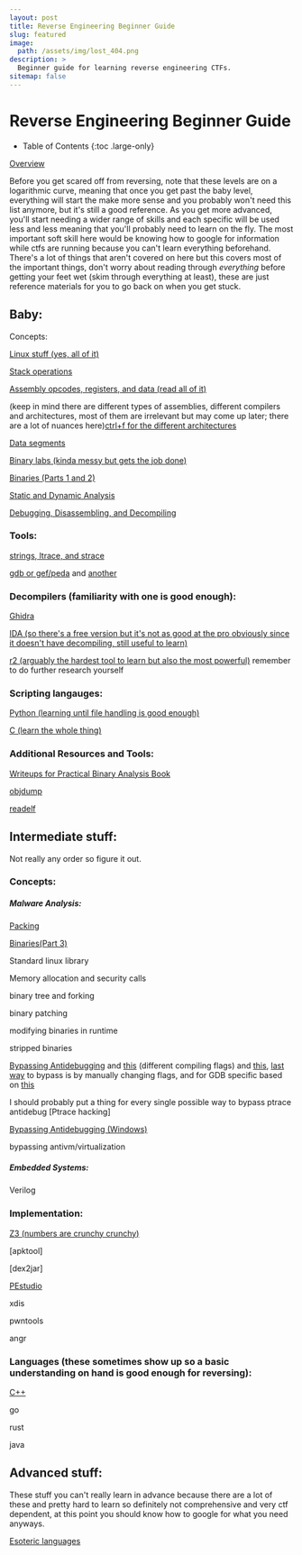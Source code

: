 ```yaml
---
layout: post
title: Reverse Engineering Beginner Guide
slug: featured
image: 
  path: /assets/img/lost_404.png
description: >
  Beginner guide for learning reverse engineering CTFs.
sitemap: false
---
```


# Reverse Engineering Beginner Guide

- Table of Contents
{:toc .large-only}

[Overview](https://www.usenix.org/system/files/conference/3gse15/3gse15-feng.pdf)

Before you get scared off from reversing, note that these levels are on a logarithmic curve, meaning that once you get past the baby level, everything will start the make more sense and you probably won't need this list anymore, but it's still a good reference. As you get more advanced, you'll start needing a wider range of skills and each specific will be used less and less meaning that you'll probably need to learn on the fly. The most important soft skill here would be knowing how to google for information while ctfs are running because you can't learn everything beforehand. There's a lot of things that aren't covered on here but this covers most of the important things, don't worry about reading through *everything* before getting your feet wet (skim through everything at least), these are just reference materials for you to go back on when you get stuck. 


## Baby:

Concepts:

[Linux stuff (yes, all of it)](https://ryanstutorials.net/linuxtutorial/)

[Stack operations](https://en.wikipedia.org/wiki/Stack_(abstract_data_type))

[Assembly opcodes, registers, and data (read all of it)](https://www.cs.virginia.edu/~evans/cs216/guides/x86.html)

(keep in mind there are different types of assemblies, different compilers and architectures, most of them are irrelevant but may come up later; there are a lot of nuances here)[ctrl+f for the different architectures](https://www.foo.be/cours/dess-20122013/b/Eldad_Eilam-Reversing__Secrets_of_Reverse_Engineering-Wiley(2005).pdf)

[Data segments](https://en.wikipedia.org/wiki/Data_segment)

[Binary labs (kinda messy but gets the job done)](http://www.cs.rpi.edu/academics/courses/spring10/csci4971/)

[Binaries (Parts 1 and 2)](https://ihatefeds.com/No.Starch.Practical.Binary.Analysis.2018.pdf)

[Static and Dynamic Analysis](https://en.wikipedia.org/wiki/Malware_analysis)

[Debugging, Disassembling, and Decompiling](https://reverseengineering.stackexchange.com/questions/4635/whats-the-difference-between-a-disassembler-debugger-and-decompiler)


### Tools:
[strings, ltrace, and strace](https://www.thegeekstuff.com/2012/03/reverse-engineering-tools)

[gdb or gef/peda](https://www.tutorialspoint.com/gnu_debugger/what_is_gdb.htm) and [another](https://www.cs.cmu.edu/~gilpin/tutorial/#1)

### Decompilers (familiarity with one is good enough):
[Ghidra](https://www.shogunlab.com/blog/2019/04/12/here-be-dragons-ghidra-0.html)

[IDA (so there's a free version but it's not as good at the pro obviously since it doesn't have decompiling, still useful to learn)](https://securityxploded.com/reversing-basics-ida-pro.php)

[r2 (arguably the hardest tool to learn but also the most powerful)](https://sushant94.me/2015/05/31/Introduction_to_radare2/) remember to do further research yourself

### Scripting langauges:

[Python (learning until file handling is good enough)](https://www.w3schools.com/python/)

[C (learn the whole thing)](https://www.tutorialspoint.com/cprogramming/index.htm)

### Additional Resources and Tools:

[Writeups for Practical Binary Analysis Book](https://loicpefferkorn.net/2020/04/practical-binary-analysis-book-ctf-writeup-for-levels-2-4/#the-ctf-challenge)

[objdump](https://web.mit.edu/gnu/doc/html/binutils_5.html)

[readelf](https://www.geeksforgeeks.org/readelf-command-in-linux-with-examples/)

## Intermediate stuff:

Not really any order so figure it out.

### Concepts:

##### Malware Analysis:
[Packing](https://www2.cs.arizona.edu/~debray/Publications/unpacker-extraction.pdf)

[Binaries(Part 3)](https://ihatefeds.com/No.Starch.Practical.Binary.Analysis.2018.pdf)

Standard linux library

Memory allocation and security calls

binary tree and forking

binary patching

modifying binaries in runtime

stripped binaries

[Bypassing Antidebugging](https://seblau.github.io/posts/linux-anti-debugging) and [this](https://0x00sec.org/t/bypass-linux-basic-anti-debugging/22799) (different compiling flags) and [this](https://reverseengineering.stackexchange.com/questions/43/anti-debug-techniques-on-unix-platforms), [last way](http://m0x39.blogspot.com/2013/01/reverse-engineering-password-protected.html) to bypass is by manually changing flags, and for GDB specific based on [this](https://github.com/jvoisin/pangu)

I should probably put a thing for every single possible way to bypass ptrace antidebug [Ptrace hacking]

[Bypassing Antidebugging (Windows)](https://anti-reversing.com/Downloads/Anti-Reversing/The_Ultimate_Anti-Reversing_Reference.pdf)

bypassing antivm/virtualization

##### Embedded Systems:

Verilog

### Implementation:
[Z3 (numbers are crunchy crunchy)](https://www.cs.tau.ac.il/~msagiv/courses/asv/z3py/guide-examples.htm)

[apktool]

[dex2jar]

[PEstudio](https://www.youtube.com/watch?v=z0e306Jod5A)

xdis

pwntools

angr

### Languages (these sometimes show up so a basic understanding on hand is good enough for reversing):

[C++](https://www.w3schools.com/cpp/default.asp)

go

rust

java


## Advanced stuff:

These stuff you can't really learn in advance because there are a lot of these and pretty hard to learn so definitely not comprehensive and very ctf dependent, at this point you should know how to google for what you need anyways.

[Esoteric languages](https://en.wikipedia.org/wiki/Esoteric_programming_language)